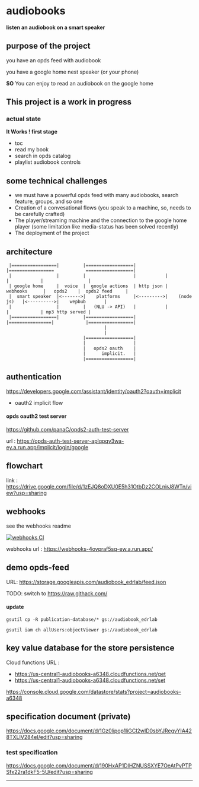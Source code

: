 # audiobooks

**listen an audiobook on a smart speaker**

## purpose of the project

you have an opds feed with audiobook

you have a google home nest speaker (or your phone)

**SO** You can enjoy to read an audiobook on the google home

## This project is a work in progress

### actual state

**It Works ! first stage**

- toc
- read my book
- search in opds catalog
- playlist audiobook controls

## some technical challenges

- we must have a powerful opds feed with many audiobooks, search feature, groups, and so one 
- Creation of a convesational flows (you speak to a machine, so, needs to be carefully crafted)
- The player/streaming machine and the connection to the google home player (some limitation like media-status has been solved recently)
- The deployment of the project


## architecture

``` 
 |=================|         |==================|           |=================            ==================|
 |                 |         |                  |           |                |            |                 |
 | google home     |  voice  |  google actions  | http json |  webhooks      |   opds2    |  opds2 feed     |
 |  smart speaker  |<------->|    platforms     |<--------->|    (node js)   |<---------->|    wepbub       |
 |                 |         |   (NLU -> API)   |           |                |            | mp3 http served |
 |=================|         |==================|           |================|            |=================|
                                     |
                                     |
                             |==================|
                             |                  |
                             |   opds2 oauth    |
                             |      implicit.   |
                             |==================|                                     
```

## authentication 

https://developers.google.com/assistant/identity/oauth2?oauth=implicit

- oauth2 implicit flow

#### opds oauth2 test server

https://github.com/panaC/opds2-auth-test-server

url : https://opds-auth-test-server-aplqpqv3wa-ey.a.run.app/implicit/login/google

## flowchart

link : https://drive.google.com/file/d/1zEJQ8oDXU0E5h31OtbDz2COLnirJ8WTn/view?usp=sharing

## webhooks

see the webhooks readme

[![webhooks CI](https://github.com/panaC/audiobooks/actions/workflows/node.js.yml/badge.svg)](https://github.com/panaC/audiobooks/actions/workflows/node.js.yml)

webhooks url : https://webhooks-4ovpraf5sq-ew.a.run.app/

## demo opds-feed

URL: https://storage.googleapis.com/audiobook_edrlab/feed.json

TODO: switch to https://raw.githack.com/

#### update

`gsutil cp -R publication-database/* gs://audiobook_edrlab`

`gsutil iam ch allUsers:objectViewer gs://audiobook_edrlab`

## key value database for the store persistence

Cloud functions URL :

- https://us-central1-audiobooks-a6348.cloudfunctions.net/get
- https://us-central1-audiobooks-a6348.cloudfunctions.net/set

https://console.cloud.google.com/datastore/stats?project=audiobooks-a6348

## specification document (private)
https://docs.google.com/document/d/1Gz0lipop1liGCl2wID0sbYJRegvYIA428TXLIV284eI/edit?usp=sharing

### test specification

https://docs.google.com/document/d/190HxAP1DIHZNUSSXYE7OeAtPvPTPSfx22ra1dkF5-5U/edit?usp=sharing

----
